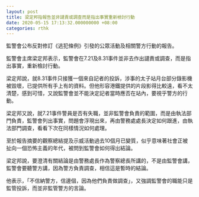 ```yaml
---
layout: post
title: 梁定邦指報告並非譴責或調查而是指出事實重新檢討行動
date: 2020-05-15 17:13:32.000000000 +08:00
categories: rthk
---
```


監警會公布反對修訂《逃犯條例》引發的公眾活動及相關警方行動的報告。

監警會主席梁定邦表示，監警會在7.21及8.31事件並非去作出譴責或調查，而是指出事實，重新檢討行動。

梁定邦說，就8.31事件只接獲一個來自記者的投訴，涉事的太子站月台部分錄影機被毀壞，已提供所有手上有的資料。但他形容港鐵提供的片段影得比較遠，看不太清楚，感到可惜，又說監警會並不能決定記者當時應否在站內，要視乎警方的行動。

梁定邦又說，就7.21事件警員是否有失職，並非監警會負責的範圍，而是由執法部門負責，監警會列出事實，問題會浮現出來，再由警務處處長決定如何跟進，由執法部門調查，看看下次在同樣情況如何處理。

至於報告摘要的觀察總結提及示威活動過去10個月已變質，似乎意味著社會正被扯向一個恐怖主義的年代，被問到監警會如何得出結論。

梁定邦說，要澄清有關結論是由警務處長作為警察總長所講的，不是由監警會講，監警會要聽警方講，因為警方負責調查，相信這是暫時的結論。

他表示，「不信納警方，信邊個，因為他們負責做調查」，又強調監警會的職能只是監管投訴，而並非監管警方的言論。
